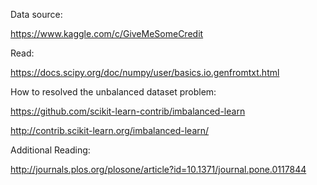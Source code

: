Data source:

https://www.kaggle.com/c/GiveMeSomeCredit

Read:

https://docs.scipy.org/doc/numpy/user/basics.io.genfromtxt.html

How to resolved the unbalanced dataset problem:

https://github.com/scikit-learn-contrib/imbalanced-learn

http://contrib.scikit-learn.org/imbalanced-learn/


Additional Reading:

http://journals.plos.org/plosone/article?id=10.1371/journal.pone.0117844

